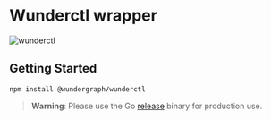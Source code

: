 # Wunderctl wrapper

![wunderctl](https://img.shields.io/npm/v/@wundergraph/wunderctl.svg)


## Getting Started

```shell
npm install @wundergraph/wunderctl
```

> **Warning**: Please use the Go [release](https://github.com/wundergraph/wundergraph/releases) binary for production use.
